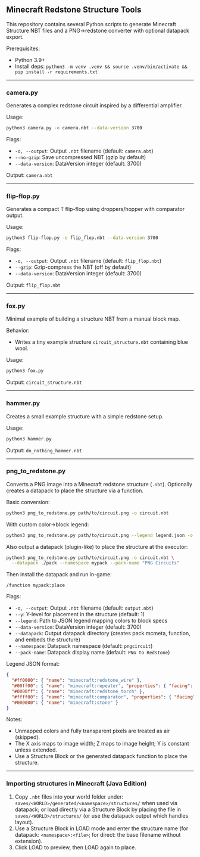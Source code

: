 ## Minecraft Redstone Structure Tools

This repository contains several Python scripts to generate Minecraft Structure NBT files and a PNG→redstone converter with optional datapack export.

Prerequisites:
- Python 3.9+
- Install deps: `python3 -m venv .venv && source .venv/bin/activate && pip install -r requirements.txt`

---

### camera.py
Generates a complex redstone circuit inspired by a differential amplifier.

Usage:
```bash
python3 camera.py -o camera.nbt --data-version 3700
```
Flags:
- `-o, --output`: Output `.nbt` filename (default: `camera.nbt`)
- `--no-gzip`: Save uncompressed NBT (gzip by default)
- `--data-version`: DataVersion integer (default: 3700)

Output: `camera.nbt`

---

### flip-flop.py
Generates a compact T flip-flop using droppers/hopper with comparator output.

Usage:
```bash
python3 flip-flop.py -o flip_flop.nbt --data-version 3700
```
Flags:
- `-o, --output`: Output `.nbt` filename (default: `flip_flop.nbt`)
- `--gzip`: Gzip-compress the NBT (off by default)
- `--data-version`: DataVersion integer (default: 3700)

Output: `flip_flop.nbt`

---

### fox.py
Minimal example of building a structure NBT from a manual block map.

Behavior:
- Writes a tiny example structure `circuit_structure.nbt` containing blue wool.

Usage:
```bash
python3 fox.py
```

Output: `circuit_structure.nbt`

---

### hammer.py
Creates a small example structure with a simple redstone setup.

Usage:
```bash
python3 hammer.py
```

Output: `do_nothing_hammer.nbt`

---

### png_to_redstone.py
Converts a PNG image into a Minecraft redstone structure (`.nbt`). Optionally creates a datapack to place the structure via a function.

Basic conversion:
```bash
python3 png_to_redstone.py path/to/circuit.png -o circuit.nbt
```

With custom color→block legend:
```bash
python3 png_to_redstone.py path/to/circuit.png --legend legend.json -o circuit.nbt
```

Also output a datapack (plugin-like) to place the structure at the executor:
```bash
python3 png_to_redstone.py path/to/circuit.png -o circuit.nbt \
  --datapack ./pack --namespace mypack --pack-name "PNG Circuits"
```
Then install the datapack and run in-game:
```
/function mypack:place
```

Flags:
- `-o, --output`: Output `.nbt` filename (default: `output.nbt`)
- `--y`: Y-level for placement in the structure (default: 1)
- `--legend`: Path to JSON legend mapping colors to block specs
- `--data-version`: DataVersion integer (default: 3700)
- `--datapack`: Output datapack directory (creates pack.mcmeta, function, and embeds the structure)
- `--namespace`: Datapack namespace (default: `pngcircuit`)
- `--pack-name`: Datapack display name (default: `PNG to Redstone`)

Legend JSON format:
```json
{
  "#ff0000": { "name": "minecraft:redstone_wire" },
  "#00ff00": { "name": "minecraft:repeater", "properties": { "facing": "east", "delay": "1", "locked": "false", "powered": "false" } },
  "#0000ff": { "name": "minecraft:redstone_torch" },
  "#ffff00": { "name": "minecraft:comparator", "properties": { "facing": "east", "mode": "compare", "powered": "false" } },
  "#000000": { "name": "minecraft:stone" }
}
```

Notes:
- Unmapped colors and fully transparent pixels are treated as air (skipped).
- The X axis maps to image width; Z maps to image height; Y is constant unless extended.
- Use a Structure Block or the generated datapack function to place the structure.

---

### Importing structures in Minecraft (Java Edition)
1. Copy `.nbt` files into your world folder under: `saves/<WORLD>/generated/<namespace>/structures/` when used via datapack; or load directly via a Structure Block by placing the file in `saves/<WORLD>/structures/` (or use the datapack output which handles layout).
2. Use a Structure Block in LOAD mode and enter the structure name (for datapack: `<namespace>:<file>`; for direct: the base filename without extension).
3. Click LOAD to preview, then LOAD again to place.



